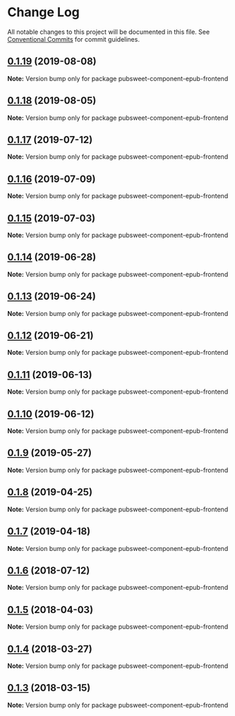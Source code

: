# Change Log

All notable changes to this project will be documented in this file.
See [Conventional Commits](https://conventionalcommits.org) for commit guidelines.

## [0.1.19](https://gitlab.coko.foundation/pubsweet/pubsweet/compare/pubsweet-component-epub-frontend@0.1.18...pubsweet-component-epub-frontend@0.1.19) (2019-08-08)

**Note:** Version bump only for package pubsweet-component-epub-frontend





## [0.1.18](https://gitlab.coko.foundation/pubsweet/pubsweet/compare/pubsweet-component-epub-frontend@0.1.17...pubsweet-component-epub-frontend@0.1.18) (2019-08-05)

**Note:** Version bump only for package pubsweet-component-epub-frontend





## [0.1.17](https://gitlab.coko.foundation/pubsweet/pubsweet/compare/pubsweet-component-epub-frontend@0.1.16...pubsweet-component-epub-frontend@0.1.17) (2019-07-12)

**Note:** Version bump only for package pubsweet-component-epub-frontend





## [0.1.16](https://gitlab.coko.foundation/pubsweet/pubsweet/compare/pubsweet-component-epub-frontend@0.1.15...pubsweet-component-epub-frontend@0.1.16) (2019-07-09)

**Note:** Version bump only for package pubsweet-component-epub-frontend





## [0.1.15](https://gitlab.coko.foundation/pubsweet/pubsweet/compare/pubsweet-component-epub-frontend@0.1.14...pubsweet-component-epub-frontend@0.1.15) (2019-07-03)

**Note:** Version bump only for package pubsweet-component-epub-frontend





## [0.1.14](https://gitlab.coko.foundation/pubsweet/pubsweet/compare/pubsweet-component-epub-frontend@0.1.13...pubsweet-component-epub-frontend@0.1.14) (2019-06-28)

**Note:** Version bump only for package pubsweet-component-epub-frontend





## [0.1.13](https://gitlab.coko.foundation/pubsweet/pubsweet/compare/pubsweet-component-epub-frontend@0.1.12...pubsweet-component-epub-frontend@0.1.13) (2019-06-24)

**Note:** Version bump only for package pubsweet-component-epub-frontend





## [0.1.12](https://gitlab.coko.foundation/pubsweet/pubsweet/compare/pubsweet-component-epub-frontend@0.1.11...pubsweet-component-epub-frontend@0.1.12) (2019-06-21)

**Note:** Version bump only for package pubsweet-component-epub-frontend





## [0.1.11](https://gitlab.coko.foundation/pubsweet/pubsweet/compare/pubsweet-component-epub-frontend@0.1.10...pubsweet-component-epub-frontend@0.1.11) (2019-06-13)

**Note:** Version bump only for package pubsweet-component-epub-frontend





## [0.1.10](https://gitlab.coko.foundation/pubsweet/pubsweet/compare/pubsweet-component-epub-frontend@0.1.9...pubsweet-component-epub-frontend@0.1.10) (2019-06-12)

**Note:** Version bump only for package pubsweet-component-epub-frontend





## [0.1.9](https://gitlab.coko.foundation/pubsweet/pubsweet/compare/pubsweet-component-epub-frontend@0.1.8...pubsweet-component-epub-frontend@0.1.9) (2019-05-27)

**Note:** Version bump only for package pubsweet-component-epub-frontend





## [0.1.8](https://gitlab.coko.foundation/pubsweet/pubsweet/compare/pubsweet-component-epub-frontend@0.1.7...pubsweet-component-epub-frontend@0.1.8) (2019-04-25)

**Note:** Version bump only for package pubsweet-component-epub-frontend





## [0.1.7](https://gitlab.coko.foundation/pubsweet/pubsweet/compare/pubsweet-component-epub-frontend@0.1.6...pubsweet-component-epub-frontend@0.1.7) (2019-04-18)

**Note:** Version bump only for package pubsweet-component-epub-frontend





<a name="0.1.6"></a>
## [0.1.6](https://gitlab.coko.foundation/pubsweet/pubsweet/compare/pubsweet-component-epub-frontend@0.1.5...pubsweet-component-epub-frontend@0.1.6) (2018-07-12)




**Note:** Version bump only for package pubsweet-component-epub-frontend

<a name="0.1.5"></a>
## [0.1.5](https://gitlab.coko.foundation/pubsweet/pubsweet/compare/pubsweet-component-epub-frontend@0.1.4...pubsweet-component-epub-frontend@0.1.5) (2018-04-03)




**Note:** Version bump only for package pubsweet-component-epub-frontend

<a name="0.1.4"></a>
## [0.1.4](https://gitlab.coko.foundation/pubsweet/pubsweet/compare/pubsweet-component-epub-frontend@0.1.3...pubsweet-component-epub-frontend@0.1.4) (2018-03-27)




**Note:** Version bump only for package pubsweet-component-epub-frontend

<a name="0.1.3"></a>
## [0.1.3](https://gitlab.coko.foundation/pubsweet/pubsweet/compare/pubsweet-component-epub-frontend@0.1.2...pubsweet-component-epub-frontend@0.1.3) (2018-03-15)




**Note:** Version bump only for package pubsweet-component-epub-frontend
